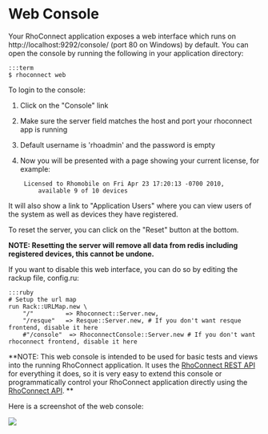 Web Console
===

Your RhoConnect application exposes a web interface which runs on http://localhost:9292/console/ (port 80 on Windows) by default.  You can open the console by running the following in your application directory:

	:::term
	$ rhoconnect web

To login to the console:

1. Click on the "Console" link
2. Make sure the server field matches the host and port your rhoconnect app is running
3. Default username is 'rhoadmin' and the password is empty
4. Now you will be presented with a page showing your current license, for example:


		Licensed to Rhomobile on Fri Apr 23 17:20:13 -0700 2010,
			available 9 of 10 devices

It will also show a link to "Application Users" where you can view users of the system as well as devices they have registered.

To reset the server, you can click on the "Reset" button at the bottom.

**NOTE: Resetting the server will remove all data from redis including registered devices, this cannot be undone.**

If you want to disable this web interface, you can do so by editing the rackup file, config.ru:

	:::ruby
	# Setup the url map
	run Rack::URLMap.new \
		"/"         => Rhoconnect::Server.new,
		"/resque"   => Resque::Server.new, # If you don't want resque frontend, disable it here
		#"/console"  => RhoconnectConsole::Server.new # If you don't want rhoconnect frontend, disable it here

**NOTE: This web console is intended to be used for basic tests and views into the running RhoConnect application.  It uses the [RhoConnect REST API](rest-api) for everything it does, so it is very easy to extend this console or programmatically control your RhoConnect application directly using the [RhoConnect API](rest-api). **

Here is a screenshot of the web console:

<img src="http://rhodocs.s3.amazonaws.com/rhoconnect/web-console.png"/>